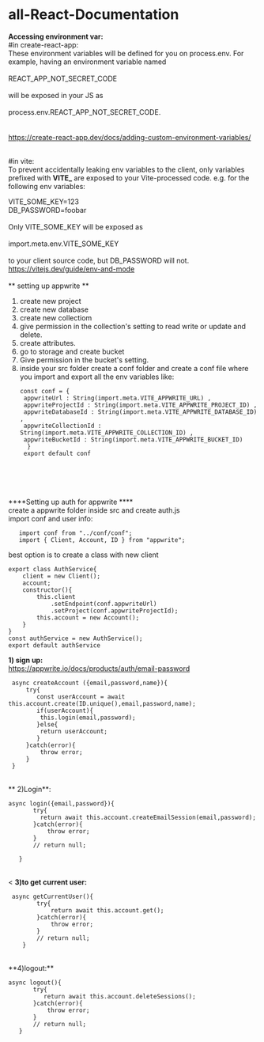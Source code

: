 # all-React-Documentation

**Accessing environment var:**<br>
#in create-react-app:
<br>
These environment variables will be defined for you on process.env. For example, having an environment variable named <br><br>REACT_APP_NOT_SECRET_CODE<br><br> will be exposed in your JS as<br><br> process.env.REACT_APP_NOT_SECRET_CODE.<br><br>
<br>
https://create-react-app.dev/docs/adding-custom-environment-variables/
<br><br>

#in vite:
<br>
To prevent accidentally leaking env variables to the client, only variables prefixed with **VITE_** are exposed to your Vite-processed code. e.g. for the following env variables:


VITE_SOME_KEY=123<br>
DB_PASSWORD=foobar<br><br>
Only VITE_SOME_KEY will be exposed as<br>
<br>import.meta.env.VITE_SOME_KEY <br><br> to your client source code, but DB_PASSWORD will not.
<br>
https://vitejs.dev/guide/env-and-mode
<br>
<br>
** setting up appwrite **<br>
1) create new project <br>
2) create new database <br>
3) create new collectiom <br>
4) give permission in the collection's setting to read write or update and delete. <br>
5) create attributes. <br>
6) go to storage and create bucket <br>
7) Give permission in the bucket's setting.<br>
8) inside your src folder create a conf folder and create a conf file where you import and export all the env variables like:
   <br>
   ```
   const conf = {
    appwriteUrl : String(import.meta.VITE_APPWRITE_URL) ,
    appwriteProjectId : String(import.meta.VITE_APPWRITE_PROJECT_ID) ,
    appwriteDatabaseId : String(import.meta.VITE_APPWRITE_DATABASE_ID) ,
    appwriteCollectionId : String(import.meta.VITE_APPWRITE_COLLECTION_ID) ,
    appwriteBucketId : String(import.meta.VITE_APPWRITE_BUCKET_ID) 
     }
    export default conf

<br><br><br><br>
****Setting up auth for appwrite ****
<br>
create a appwrite folder inside src and create auth.js<br>
import conf and user info:
   ```
      import conf from "../conf/conf";
      import { Client, Account, ID } from "appwrite";
```
best option is to create a class with new client <br>
```
export class AuthService{
    client = new Client();
    account;
    constructor(){
        this.client
            .setEndpoint(conf.appwriteUrl)
            .setProject(conf.appwriteProjectId);
        this.account = new Account();
    }
}
const authService = new AuthService();
export default authService
```

**1) sign up:** <br>https://appwrite.io/docs/products/auth/email-password <br>
   ```
    async createAccount ({email,password,name}){
        try{
           const userAccount = await this.account.create(ID.unique(),email,password,name);
           if(userAccount){
            this.login(email,password);
           }else{
            return userAccount;
           }
        }catch(error){
            throw error;
        }
    }
   ```
 <br>
** 2)Login**:
 
 ```
async login({email,password}){
        try{
          return await this.account.createEmailSession(email,password);
        }catch(error){
            throw error;
        }
        // return null;

    }
 ```
<br><
**3)to get current user:**
```
 async getCurrentUser(){
        try{
            return await this.account.get();
        }catch(error){
            throw error;
        }
        // return null;
    }
```
<br>
**4)logout:**

 ```
async logout(){
        try{
           return await this.account.deleteSessions();
        }catch(error){
            throw error;
        }
        // return null;
    }
```



